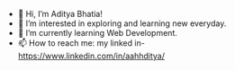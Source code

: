 - 👋 Hi, I’m Aditya Bhatia!
- 👀 I’m interested in exploring and learning new everyday.
- 🌱 I’m currently learning Web Development.
- 📫 How to reach me: my linked in-   https://www.linkedin.com/in/aahhditya/

<!---
AdityaB786/AdityaB786 is a ✨ special ✨ repository because its `README.md` (this file) appears on your GitHub profile.
You can click the Preview link to take a look at your changes.
--->
